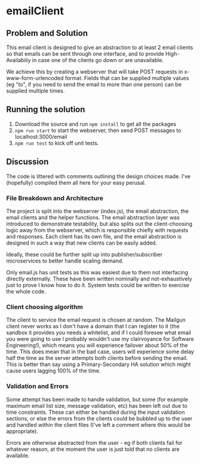 # emailClient

## Problem and Solution
This email client is designed to give an abstraction to at least 2 email clients so that emails can be sent through one interface, and to provide High-Availabiliy in case one of the clients go down or are unavailable.

We achieve this by creating a webserver that will take POST requests in x-www-form-urlencoded format. Fields that can be supplied multiple values (eg "to", if you need to send the email to more than one person) can be supplied multiple times.

## Running the solution
1. Download the source and run `npm install` to get all the packages
2. `npm run start` to start the webserver, then send POST messages to localhost:3000/email
3. `npm run test` to kick off unit tests.

## Discussion
The code is littered with comments outlining the design choices made. I've (hopefully) compiled them all here for your easy perusal.

### File Breakdown and Architecture
The project is split into the webserver (index.js), the email abstraction, the email clients and the helper functions. The email abstraction layer was introduced to demonstrate testability, but also splits out the client-choosing logic away from the webserver, which is responsible chiefly with requests and responses. Each client has its own file, and the email abstraction is designed in such a way that new clients can be easily added.

Ideally, these could be further split up into publisher/subscriber microservices to better handle scaling demand.

Only email.js has unit tests as this was easiest due to them not interfacing directly externally. These have been written nominally and not-exhaustively just to prove I know how to do it. System tests could be written to exercise the whole code.

### Client choosing algorithm
The client to service the email request is chosen at random. The Mailgun client never works as I don't have a domain that I can register to it (the sandbox it provides you needs a whitelist, and if I could foresee what email you were going to use I probably wouldn't use my clairvoyance for Software Engineering!), which means you will experience failover about 50% of the time. This does mean that in the bad case, users will experience some delay half the time as the server attempts both clients before sending the email. This is better than say using a Primary-Secondary HA solution which might cause users lagging 100% of the time.

### Validation and Errors
Some attempt has been made to handle validation, but some (for example maximum email list size, message validation, etc) has been left out due to time constraints. These can either be handled during the input validation sections, or else the errors from the clients could be bubbled up to the user and handled within the client files (I've left a comment where this would be appropriate). 

Errors are otherwise abstracted from the user - eg if both clients fail for whatever reason, at the moment the user is just told that no clients are available.